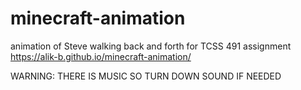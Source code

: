 # minecraft-animation

animation of Steve walking back and forth for TCSS 491 assignment
https://alik-b.github.io/minecraft-animation/

WARNING: THERE IS MUSIC SO TURN DOWN SOUND IF NEEDED
